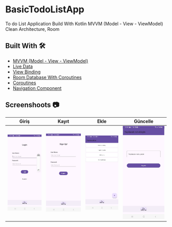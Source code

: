 # BasicTodoListApp

To do List Application Build With Kotlin MVVM (Model - View - ViewModel) </br>Clean Architecture, Room </br>


## Built With 🛠

- [MVVM (Model - View - ViewModel)](https://developer.android.com/topic/architecture)
- [Live Data](https://developer.android.com/topic/libraries/architecture/livedata)
- [View Binding](https://developer.android.com/topic/libraries/view-binding)
- [Room Database With Coroutines](https://developer.android.com/training/data-storage/room)
- [Coroutines](https://developer.android.com/kotlin/coroutines)
- [Navigation Component](https://developer.android.com/guide/navigation/navigation-getting-started)

## Screenshoots 📷

Giriş | Kayıt                                                                             | Ekle                                                                              | Güncelle 
---- |-----------------------------------------------------------------------------------|-----------------------------------------------------------------------------------| ---- |
![](https://github.com/emrekirik/BasicTodoListApp/blob/master/Screenshots/1.jpeg) | ![](https://github.com/emrekirik/BasicTodoListApp/blob/master/Screenshots/2.jpeg) | ![](https://github.com/emrekirik/BasicTodoListApp/blob/master/Screenshots/3.jpeg) | ![](https://github.com/emrekirik/BasicTodoListApp/blob/master/Screenshots/4.jpeg) | ![](https://github.com/emrekirik/BasicTodoListApp/blob/master/Screenshots/5.jpeg)


</br>

